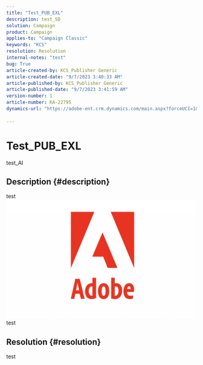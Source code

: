 ```yaml
---
title: "Test_PUB_EXL"
description: test_SD
solution: Campaign
product: Campaign
applies-to: "Campaign Classic"
keywords: "KCS"
resolution: Resolution
internal-notes: "test"
bug: True
article-created-by: KCS_Publisher Generic
article-created-date: "9/7/2023 3:40:33 AM"
article-published-by: KCS_Publisher Generic
article-published-date: "9/7/2023 3:41:59 AM"
version-number: 1
article-number: KA-22795
dynamics-url: "https://adobe-ent.crm.dynamics.com/main.aspx?forceUCI=1&pagetype=entityrecord&etn=knowledgearticle&id=7708c248-304d-ee11-be6e-6045bd0065b6"

---
```

# Test_PUB_EXL


test_AI

## Description {#description}

test![](assets/___2f53d176-304d-ee11-be6e-6045bd0065b6___.png)test

## Resolution {#resolution}


test
